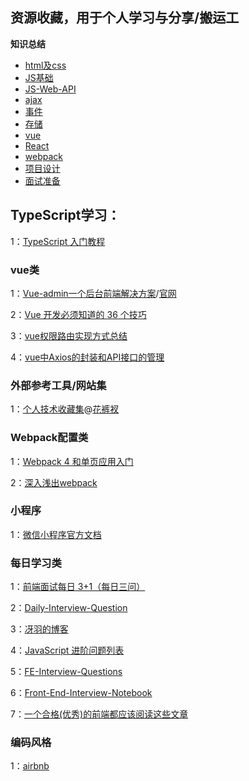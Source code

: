 ## 资源收藏，用于个人学习与分享/搬运工

**知识总结**
- [html及css](./html及css.md)
- [JS基础](./JS基础.md)
- [JS-Web-API](./JS-Web-api.md)
- [ajax](./ajax.md)
- [事件](./事件.md)
- [存储](./存储.md)
- [vue](./Vue.md)
- [React](./React.md)
- [webpack](./Webpack.md)
- [项目设计](./项目设计.md)
- [面试准备](./面试准备.md)

## TypeScript学习：
  1：[TypeScript 入门教程](https://github.com/xcatliu/typescript-tutorial/blob/master/README.md)
### vue类
  1：[Vue-admin一个后台前端解决方案](https://github.com/PanJiaChen/vue-element-admin/blob/master/README.zh-CN.md)/[官网](https://panjiachen.gitee.io/vue-element-admin-site/zh/)
  
  2：[Vue 开发必须知道的 36 个技巧](https://juejin.im/post/5d9d386fe51d45784d3f8637)
  
  3：[vue权限路由实现方式总结](https://juejin.im/post/5b5bfd5b6fb9a04fdd7d687a#heading-12)
  
  4：[vue中Axios的封装和API接口的管理](https://juejin.im/post/5b55c118f265da0f6f1aa354)
  
### 外部参考工具/网站集
  1：[个人技术收藏集](https://gitee.com/panjiachen/awesome-bookmarks)@[花裤衩](https://github.com/PanJiaChen)
  
### Webpack配置类
  1：[Webpack 4 和单页应用入门](https://github.com/wallstreetcn/webpack-and-spa-guide)
  
  2：[深入浅出webpack](https://github.com/gwuhaolin/dive-into-webpack)
  
### 小程序
  1：[微信小程序官方文档](https://mp.weixin.qq.com/cgi-bin/wx)
  
### 每日学习类
  1：[前端面试每日 3+1（每日三问）](https://github.com/haizlin/fe-interview)
  
  2：[Daily-Interview-Question](https://github.com/Advanced-Frontend/Daily-Interview-Question)
  
  3：[冴羽的博客](https://github.com/mqyqingfeng/Blog)
  
  4：[JavaScript 进阶问题列表](https://github.com/lydiahallie/javascript-questions/blob/master/zh-CN/README-zh_CN.md)
  
  5：[FE-Interview-Questions](http://blog.poetries.top/FE-Interview-Questions/)
  
  6：[Front-End-Interview-Notebook](https://github.com/CavsZhouyou/Front-End-Interview-Notebook)
  
  7：[一个合格(优秀)的前端都应该阅读这些文章](https://juejin.im/post/5d387f696fb9a07eeb13ea60)
  
 ### 编码风格
  1：[airbnb](https://github.com/airbnb/javascript)
